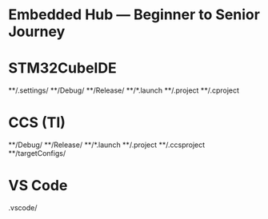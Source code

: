 # Embedded Hub — Beginner to Senior Journey
# STM32CubeIDE
**/.settings/
**/Debug/
**/Release/
**/*.launch
**/.project
**/.cproject

# CCS (TI)
**/Debug/
**/Release/
**/*.launch
**/.project
**/.ccsproject
**/targetConfigs/

# VS Code
.vscode/
